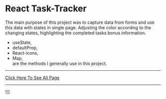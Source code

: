  # React Task-Tracker
The main purpose of this project was to capture data from forms and use this data with states in single page. Adjusting the color according to the changing states, highlighting the completed tasks bonus information.
+ useState, 
+ defaultProp, 
+ React-icons, 
+ Map, <br> are the methods I generally use in this project.
***

[Click Here To See All Page](https://react-task-tracker-app1.netlify.app/)


***
![]
